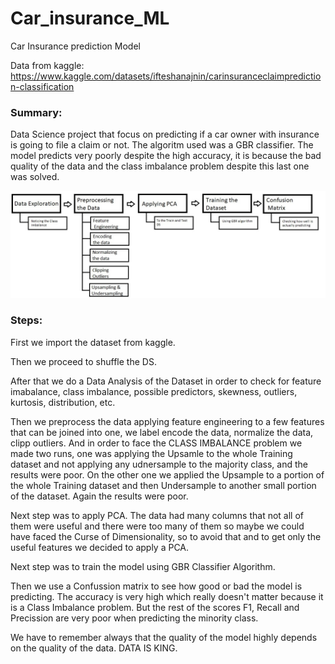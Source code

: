 # Car_insurance_ML

Car Insurance prediction Model

Data from kaggle: https://www.kaggle.com/datasets/ifteshanajnin/carinsuranceclaimprediction-classification

### Summary:

Data Science project that focus on predicting if a car owner with insurance is going to file a claim or not. The algoritm used was a GBR classifier. The model predicts very poorly despite the high accuracy, it is because the bad quality of the data and the class imbalance problem despite this last one was solved.

![Alt text](imagenes/Procesos.jpg)

### Steps:
First  we import the dataset from kaggle.

Then we proceed to shuffle the DS.

After that we do a Data Analysis of the Dataset in order to check for feature imabalance, class imbalance, possible predictors, skewness, outliers, kurtosis, distribution, etc.

Then we preprocess the data applying feature engineering to a few features that can be joined into one, we label encode the data, normalize the data, clipp outliers. And in order to face the CLASS IMBALANCE problem we made two runs, one was applying the Upsamle to the whole Training dataset and not applying any udnersample to the majority class, and the results were poor. On the other one we applied the Upsample to a portion of the whole Training dataset and then Undersample to another small portion of the dataset. Again the results were poor.

Next step was to apply PCA. The data had many columns that not all of them were useful and there were too many of them so maybe we could have faced the Curse of Dimensionality, so to avoid that and to get only the useful features we decided to apply a PCA.

Next step was to train the model using GBR Classifier Algorithm.

Then we use a Confussion matrix to see how good or bad the model is predicting. The accuracy is very high which really doesn't matter because it is a Class Imbalance problem. But the rest of the scores F1, Recall and Precission are very poor when predicting the minority class.

We have to remember always that the quality of the model highly depends on the quality of the data. DATA IS KING.



